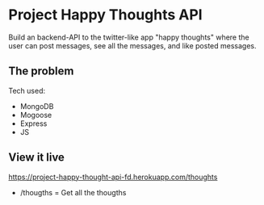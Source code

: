 # Project Happy Thoughts API

Build an backend-API to the twitter-like app "happy thoughts" where the user can post messages, see all the messages, and like posted messages.

## The problem

Tech used:
- MongoDB
- Mogoose
- Express
- JS

## View it live
https://project-happy-thought-api-fd.herokuapp.com/thoughts 

- /thougths = Get all the thougths